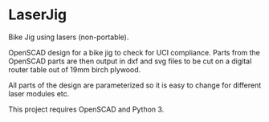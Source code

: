 # LaserJig
Bike Jig using lasers (non-portable).

OpenSCAD design for a bike jig to check for UCI compliance.
Parts from the OpenSCAD parts are then output in dxf and svg files to be cut on a digital router table out of 19mm birch plywood.

All parts of the design are parameterized so it is easy to change for different laser modules etc.

This project requires OpenSCAD and Python 3.
